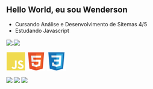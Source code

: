## Hello World, eu sou Wenderson 

- Cursando Análise e Desenvolvimento de Sitemas 4/5
- Estudando Javascript

<a href="https://github.com/WenderonAlexandre/github-readme-stats">
  <img height=200 align="center" src="https://github-readme-stats.vercel.app/api?username=WendersonAlexandre&theme=dark" />
</a>
<a href="https://github.com/anuraghazra/convoychat">
  <img height=200 align="center" src="https://github-readme-stats.vercel.app/api/top-langs?username=WendersonAlexandre&layout=compact&langs_count=8&card_width=320&custom_title=Linguagens_usadas&theme=dark"/>
</a>


  <div style="display: inline_block";><br>
      <img align="center" alt="Rafa-Js" height="50" width="50" src="https://raw.githubusercontent.com/devicons/devicon/master/icons/javascript/javascript-plain.svg">
      <img align="center" alt="Rafa-HTML" height="50" width="50" src="https://raw.githubusercontent.com/devicons/devicon/master/icons/html5/html5-original.svg">
      <img align="center" alt="Rafa-CSS" height="50" width="50" src="https://raw.githubusercontent.com/devicons/devicon/master/icons/css3/css3-original.svg">
  </div>
<br>
  <div>
     <a href="https://www.instagram.com/wenderson_asr/" target="_blank"><img src="https://img.shields.io/badge/-Instagram-%23E4405F?style=for-the-badge&logo=instagram&logoColor=white" target="_blank"></a>
     <a href="https://www.linkedin.com/in/wenderson-alexandre-2aba08311/" target="_blank"><img src="https://img.shields.io/badge/-LinkedIn-%230077B5?style=for-the-badge&logo=linkedin&logoColor=white" target="_blank"></a> 
     <a href = "mailto:Wendersonalexandre68@gmail.com"><img src="https://img.shields.io/badge/-Gmail-%23333?style=for-the-badge&logo=gmail&logoColor=white" target="_blank"></a> 
  </div>





